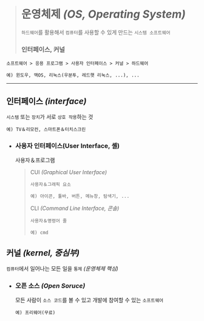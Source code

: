 ># 운영체제 *(OS, Operating System)*
>`하드웨어`를 활용해서 `컴퓨터`를 사용할 수 있게 만드는 `시스템 소프트웨어`
>
>### 인터페이스, 커널
```angular2html
소프트웨어 > 응용 프로그램 > 사용자 인터페이스 > 커널 > 하드웨어

예) 윈도우, 맥OS, 리눅스(우분투, 레드햇 리눅스, ...), ...
```

---

## 인터페이스 *(interface)*
`시스템` 또는 `장치`가 서로 `상호 작용`하는 것
```angular2html
예) TV＆리모컨, 스마트폰＆터치스크린
```

+ ### 사용자 인터페이스(User Interface, 셸)
  사용자＆프로그램

  >CUI *(Graphical User Interface)*
  >```
  >사용자＆그래픽 요소
  >
  >예) 아이콘, 툴바, 버튼, 메뉴창, 탐색기, ...
  >```
  >
  >CLI *(Command Line Interface, 콘솔)*
  >```
  >사용자＆명령어 줄
  >
  >예) cmd
  >```

## 커널 *(kernel, 중심부)*
`컴퓨터`에서 일어나는 모든 일을 `통제` *(운영체제 핵심)*


+ ### 오픈 소스 *(Open Soruce)*
  모든 사람이 `소스 코드`를 볼 수 있고 개발에 참여할 수 있는 `소프트웨어`
  ```angular2html
  예) 프리웨어(무료)
  ```
  

